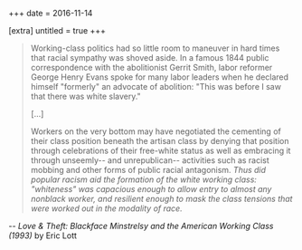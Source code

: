 +++
date = 2016-11-14

[extra]
untitled = true
+++

> Working-class politics had so little room to maneuver in hard times that racial sympathy was shoved aside. In a famous 1844 public correspondence with the abolitionist Gerrit Smith, labor reformer George Henry Evans spoke for many labor leaders when he declared himself "formerly" an advocate of abolition: "This was before I saw that there was white slavery."
>
> [...]
>
> Workers on the very bottom may have negotiated the cementing of their class position beneath the artisan class by denying that position through celebrations of their free-white status as well as embracing it through unseemly-- and unrepublican-- activities such as racist mobbing and other forms of public racial antagonism. *Thus did popular racism aid the formation of the white working class: "whiteness" was capacious enough to allow entry to almost any nonblack worker, and resilient enough to mask the class tensions that were worked out in the modality of race.*

-- *Love & Theft: Blackface Minstrelsy and the American Working Class (1993)* by Eric Lott
